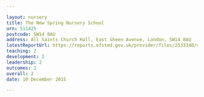 ```yaml
---

layout: nursery
title: The New Spring Nursery School
urn: 511425
postcode: SW14 8AU
address: All Saints Church Hall, East Sheen Avenue, London, SW14 8AU
latestReportUrl: https://reports.ofsted.gov.uk/provider/files/2533340/urn/511425.pdf
teaching: 2
development: 2
leadership: 2
outcomes: 2
overall: 2
date: 10 December 2015

---
```

